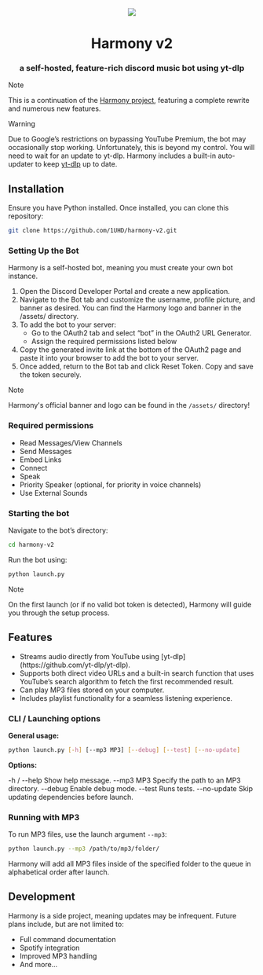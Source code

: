 <div align=center>
<img src="https://cdn.discordapp.com/avatars/1251868217589108829/c8ba1b17bc48d26e468b51b71994bbad.webp">
<h1>Harmony v2</h1>
<h3>a self-hosted, feature-rich discord music bot using yt-dlp</h3>
</div>

> [!Note]
> This is a continuation of the [Harmony project](https://github.com/1UHD/harmony), featuring a complete rewrite and numerous new features.

> [!Warning]
> Due to Google’s restrictions on bypassing YouTube Premium, the bot may occasionally stop working. Unfortunately, this is beyond my control. You will need to wait for an update to yt-dlp. Harmony includes a built-in auto-updater to keep [yt-dlp](https://github.com/yt-dlp/yt-dlp) up to date.

## Installation

Ensure you have Python installed. Once installed, you can clone this repository:

```sh
git clone https://github.com/1UHD/harmony-v2.git
```

### Setting Up the Bot

Harmony is a self-hosted bot, meaning you must create your own bot instance.

1. Open the Discord Developer Portal and create a new application.
2. Navigate to the Bot tab and customize the username, profile picture, and banner as desired. You can find the Harmony logo and banner in the /assets/ directory.
3. To add the bot to your server:
    - Go to the OAuth2 tab and select “bot” in the OAuth2 URL Generator.
    - Assign the required permissions listed below
4. Copy the generated invite link at the bottom of the OAuth2 page and paste it into your browser to add the bot to your server.
5. Once added, return to the Bot tab and click Reset Token. Copy and save the token securely.

> [!Note]
> Harmony's official banner and logo can be found in the `/assets/` directory!

### Required permissions

<ul>
<li> Read Messages/View Channels
<li> Send Messages
<li> Embed Links
<li> Connect
<li> Speak
<li> Priority Speaker (optional, for priority in voice channels)
<li> Use External Sounds
</ul>

### Starting the bot

Navigate to the bot’s directory:

```sh
cd harmony-v2
```

Run the bot using:

```sh
python launch.py
```

> [!Note]
> On the first launch (or if no valid bot token is detected), Harmony will guide you through the setup process.

## Features

<ul>
<li> Streams audio directly from YouTube using [yt-dlp](https://github.com/yt-dlp/yt-dlp).
<li> Supports both direct video URLs and a built-in search function that uses YouTube’s search algorithm to fetch the first recommended result.
<li> Can play MP3 files stored on your computer.
<li> Includes playlist functionality for a seamless listening experience.
</ul>

### CLI / Launching options

**General usage:**

```sh
python launch.py [-h] [--mp3 MP3] [--debug] [--test] [--no-update]
```

**Options:**

-h / --help         Show help message.
--mp3 MP3           Specify the path to an MP3 directory.
--debug             Enable debug mode.
--test              Runs tests.
--no-update         Skip updating dependencies before launch.

### Running with MP3

To run MP3 files, use the launch argument `--mp3`:

```sh
python launch.py --mp3 /path/to/mp3/folder/
```

Harmony will add all MP3 files inside of the specified folder to the queue in alphabetical order after launch.

## Development

Harmony is a side project, meaning updates may be infrequent. Future plans include, but are not limited to:

<ul>
<li> Full command documentation
<li> Spotify integration
<li> Improved MP3 handling
<li> And more…
</ul>
